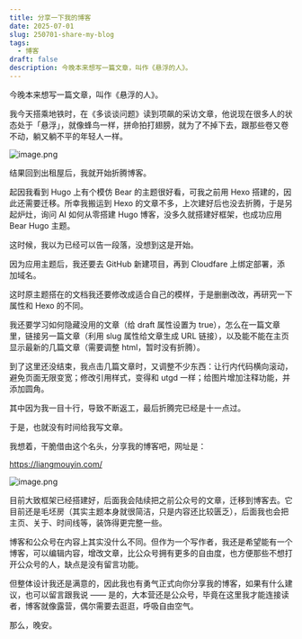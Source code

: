 ```yaml
---
title: 分享一下我的博客
date: 2025-07-01
slug: 250701-share-my-blog
tags:
  - 博客
draft: false
description: 今晚本来想写一篇文章，叫作《悬浮的人》。
---
```

今晚本来想写一篇文章，叫作《悬浮的人》。  
  
我今天搭乘地铁时，在《多谈谈问题》读到项飙的采访文章，他说现在很多人的状态处于「悬浮」，就像蜂鸟一样，拼命拍打翅膀，就为了不掉下去，跟那些卷又卷不动，躺又躺不平的年轻人一样。

![image.png](https://img.liangmouyin.com/2025/07/893b1c3e61855b941f5314930fa692ac.png)


结果回到出租屋后，我就开始折腾博客。  
  
起因我看到 Hugo 上有个模仿 Bear 的主题很好看，可我之前用 Hexo 搭建的，因此还需要迁移。所幸我搬运到 Hexo 的文章不多，上次建好后也没去折腾，于是另起炉灶，询问 AI 如何从零搭建 Hugo 博客，没多久就搭建好框架，也成功应用 Bear Hugo 主题。  
  
这时候，我以为已经可以告一段落，没想到这是开始。  
  
因为应用主题后，我还要去 GitHub 新建项目，再到 Cloudfare 上绑定部署，添加域名。  
  
这时原主题搭在的文档我还要修改成适合自己的模样，于是删删改改，再研究一下属性和 Hexo 的不同。  
  
我还要学习如何隐藏没用的文章（给 draft 属性设置为 true），怎么在一篇文章里，链接另一篇文章（利用 slug 属性给文章生成 URL 链接），以及能不能在主页显示最新的几篇文章（需要调整 html，暂时没有折腾）。  
  
到了这里还没结束，我点击几篇文章时，又调整不少东西：让行内代码横向滚动，避免页面无限变宽；修改引用样式，变得和 utgd 一样；给图片增加注释功能，并添加圆角。  
  
其中因为我一目十行，导致不断返工，最后折腾完已经是十一点过。  
  
于是，也就没有时间给我写文章。  
  
我想着，干脆借由这个名头，分享我的博客吧，网址是：

https://liangmouyin.com/

![image.png](https://img.liangmouyin.com/2025/07/a6f511f8f1d17cfc783d5cd5b098b9c8.png)


目前大致框架已经搭建好，后面我会陆续把之前公众号的文章，迁移到博客去。它目前还是毛坯房（其实主题本身就很简洁，只是内容还比较匮乏），后面我也会把主页、关于、时间线等，装饰得更完整一些。

博客和公众号在内容上其实没什么不同。但作为一个写作者，我还是希望能有一个博客，可以编辑内容，增改文章，比公众号拥有更多的自由度，也方便那些不想打开公众号的人，缺点是没有留言功能。

但整体设计我还是满意的，因此我也有勇气正式向你分享我的博客，如果有什么建议，也可以留言跟我说 —— 是的，大本营还是公众号，毕竟在这里我才能连接读者，博客就像露营，偶尔需要去逛逛，呼吸自由空气。

那么，晚安。